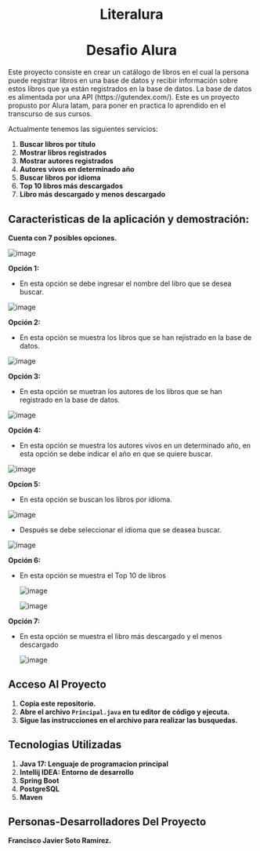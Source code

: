 <h1 align="center"> Literalura</h1>
<h1 align="center"> Desafio Alura</h1>

<p>Este proyecto consiste en crear un catálogo de libros en el cual la persona puede registrar libros en una base de datos y recibir información sobre estos libros que ya están registrados en la base de datos. La base de datos es alimentada por una API (https://gutendex.com/).
Este es un proyecto propusto por Alura latam, para poner en practica lo aprendido en el transcurso de sus cursos.

Actualmente tenemos las siguientes servicios:

1. **Buscar libros por título**
2. **Mostrar libros registrados**
3. **Mostrar autores registrados**
4. **Autores vivos en determinado año**
5. **Buscar libros por idioma**
6. **Top 10 libros más descargados**
7. **Libro más descargado y menos descargado** 


## Caracteristicas de la aplicación y demostración:

**Cuenta con 7 posibles opciones.**

![image](https://github.com/JavierFSR/Literalura-AluraChallenger/assets/162364232/b3526780-25d2-4dee-b94b-efce2b50d25f)

**Opción 1:** 
- En esta opción se debe ingresar el nombre del libro que se desea buscar.
  
![image](https://github.com/JavierFSR/Literalura-AluraChallenger/assets/162364232/0e8f3e29-a3f2-4acf-b012-02838da9e45b)

**Opción 2:**
- En esta opción se muestra los libros que se han rejistrado en la base de datos.
  
![image](https://github.com/JavierFSR/Literalura-AluraChallenger/assets/162364232/9673816e-24ec-4906-8cad-bf29c0550419)

**Opción 3:**
- En esta opción se muetran los autores de los libros que se han registrado en la base de datos.
  
![image](https://github.com/JavierFSR/Literalura-AluraChallenger/assets/162364232/73014cca-5bc3-47e9-b6c3-bbe50d53b144)

**Opción 4:**
- En esta opción se muestra los autores vivos en un determinado año, en esta opción se debe indicar el año en que se quiere buscar.
  
![image](https://github.com/JavierFSR/Literalura-AluraChallenger/assets/162364232/f1784e22-3bde-49ef-86e3-cd18d3f482e5)

**Opcion 5:**
- En esta opción se buscan los libros por idioma.
  
![image](https://github.com/JavierFSR/Literalura-AluraChallenger/assets/162364232/81cd3ccb-a4d1-4024-8d61-c865204f0999)

- Después se debe seleccionar el idioma que se deasea buscar.
  
![image](https://github.com/JavierFSR/Literalura-AluraChallenger/assets/162364232/b4433754-0c54-444a-ac4f-0d41ff6dc725)

**Opción 6:**
- En esta opción se muestra el Top 10 de libros

  ![image](https://github.com/JavierFSR/Literalura-AluraChallenger/assets/162364232/ffe66b67-2ad9-4f56-a48e-7db7ab7ee2b4)

  ![image](https://github.com/JavierFSR/Literalura-AluraChallenger/assets/162364232/af7eb48c-56aa-4b38-a537-3a2cb1192235)

**Opción 7:**
- En esta opción se muestra el libro más descargado y el menos descargado

  ![image](https://github.com/JavierFSR/Literalura-AluraChallenger/assets/162364232/223d818f-9c41-40dc-8549-171663444d65)

  
## Acceso Al Proyecto
1. **Copia este repositorio.**
2. **Abre el archivo `Principal.java` en tu editor de código y ejecuta.**
3. **Sigue las instrucciones en el archivo para realizar las busquedas.**

## Tecnologias Utilizadas
1. **Java 17: Lenguaje de programacion principal**
2. **Intellij IDEA: Entorno de desarrollo**
3. **Spring Boot**
4. **PostgreSQL**
5. **Maven**

## Personas-Desarrolladores Del Proyecto
**Francisco Javier Soto Ramírez.**
